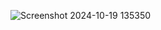 ![Screenshot 2024-10-19 135350](https://github.com/user-attachments/assets/2646b852-2b82-48ac-93c3-6b39f4adf4a3)
